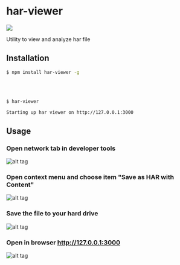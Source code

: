 <link rel="shortcut icon" type="image/x-icon" href="https://raw.github.com/yarkeev/har-viewer/gh-pages/pics/favicon.ico">

# har-viewer

![](https://raw.github.com/yarkeev/har-viewer/gh-pages/pics/logo.png)

Utility to view and analyze har file

## Installation

```bash
$ npm install har-viewer -g
```
<br/>
<br/>

```bash
$ har-viewer

Starting up har viewer on http://127.0.0.1:3000
```

## Usage

### Open network tab in developer tools
![alt tag](https://raw.github.com/yarkeev/har-viewer/gh-pages/pics/usage-1.png)

### Open context menu and choose item "Save as HAR with Content"
![alt tag](https://raw.github.com/yarkeev/har-viewer/gh-pages/pics/usage-2.png)

### Save the file to your hard drive
![alt tag](https://raw.github.com/yarkeev/har-viewer/gh-pages/pics/usage-3.png)


### Open in browser http://127.0.0.1:3000
![alt tag](https://raw.github.com/yarkeev/har-viewer/gh-pages/pics/usage-4.png)